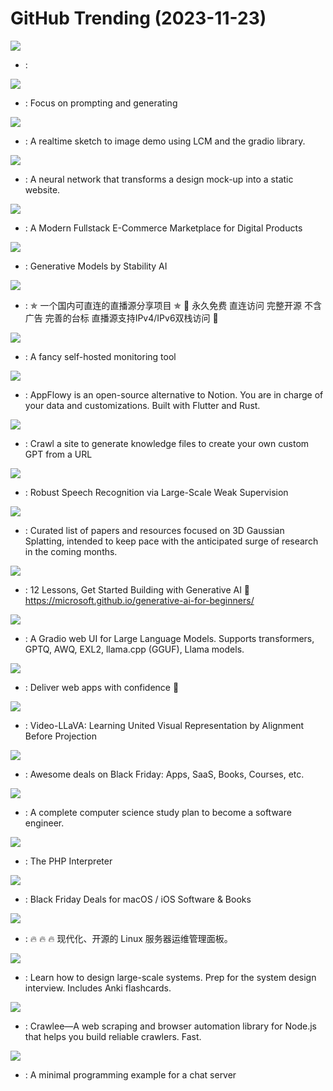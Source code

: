 # GitHub Trending (2023-11-23)

![](https://img.shields.io/badge/Python-New%2082-green?style=flat-square&logo=appveyor)
- [](https://github.comundefined): 

![](https://img.shields.io/badge/Python-New%20256-green?style=flat-square&logo=appveyor)
- [](https://github.comundefined): Focus on prompting and generating

![](https://img.shields.io/badge/Python-New%20730-green?style=flat-square&logo=appveyor)
- [](https://github.comundefined): A realtime sketch to image demo using LCM and the gradio library.

![](https://img.shields.io/badge/HTML-New%20327-green?style=flat-square&logo=appveyor)
- [](https://github.comundefined): A neural network that transforms a design mock-up into a static website.

![](https://img.shields.io/badge/TypeScript-New%20213-green?style=flat-square&logo=appveyor)
- [](https://github.comundefined): A Modern Fullstack E-Commerce Marketplace for Digital Products

![](https://img.shields.io/badge/Python-New%20827-green?style=flat-square&logo=appveyor)
- [](https://github.comundefined): Generative Models by Stability AI

![](https://img.shields.io/badge/JavaScript-New%20499-green?style=flat-square&logo=appveyor)
- [](https://github.comundefined): ✯ 一个国内可直连的直播源分享项目 ✯ 🔕 永久免费 直连访问 完整开源 不含广告 完善的台标 直播源支持IPv4/IPv6双栈访问 🔕

![](https://img.shields.io/badge/JavaScript-New%2069-green?style=flat-square&logo=appveyor)
- [](https://github.comundefined): A fancy self-hosted monitoring tool

![](https://img.shields.io/badge/Dart-New%20468-green?style=flat-square&logo=appveyor)
- [](https://github.comundefined): AppFlowy is an open-source alternative to Notion. You are in charge of your data and customizations. Built with Flutter and Rust.

![](https://img.shields.io/badge/TypeScript-New%20969-green?style=flat-square&logo=appveyor)
- [](https://github.comundefined): Crawl a site to generate knowledge files to create your own custom GPT from a URL

![](https://img.shields.io/badge/Python-New%20374-green?style=flat-square&logo=appveyor)
- [](https://github.comundefined): Robust Speech Recognition via Large-Scale Weak Supervision

![](https://img.shields.io/badge/none-New%2037-green?style=flat-square&logo=appveyor)
- [](https://github.comundefined): Curated list of papers and resources focused on 3D Gaussian Splatting, intended to keep pace with the anticipated surge of research in the coming months.

![](https://img.shields.io/badge/Jupyter%20Notebook-New%202-green?style=flat-square&logo=appveyor)
- [](https://github.comundefined): 12 Lessons, Get Started Building with Generative AI 🔗 https://microsoft.github.io/generative-ai-for-beginners/

![](https://img.shields.io/badge/Python-New%20105-green?style=flat-square&logo=appveyor)
- [](https://github.comundefined): A Gradio web UI for Large Language Models. Supports transformers, GPTQ, AWQ, EXL2, llama.cpp (GGUF), Llama models.

![](https://img.shields.io/badge/TypeScript-New%2038-green?style=flat-square&logo=appveyor)
- [](https://github.comundefined): Deliver web apps with confidence 🚀

![](https://img.shields.io/badge/Python-New%20478-green?style=flat-square&logo=appveyor)
- [](https://github.comundefined): Video-LLaVA: Learning United Visual Representation by Alignment Before Projection

![](https://img.shields.io/badge/none-New%20219-green?style=flat-square&logo=appveyor)
- [](https://github.comundefined): Awesome deals on Black Friday: Apps, SaaS, Books, Courses, etc.

![](https://img.shields.io/badge/none-New%20300-green?style=flat-square&logo=appveyor)
- [](https://github.comundefined): A complete computer science study plan to become a software engineer.

![](https://img.shields.io/badge/C-New%2045-green?style=flat-square&logo=appveyor)
- [](https://github.comundefined): The PHP Interpreter

![](https://img.shields.io/badge/Swift-New%2014-green?style=flat-square&logo=appveyor)
- [](https://github.comundefined): Black Friday Deals for macOS / iOS Software & Books

![](https://img.shields.io/badge/Go-New%2064-green?style=flat-square&logo=appveyor)
- [](https://github.comundefined): 🔥 🔥 🔥 现代化、开源的 Linux 服务器运维管理面板。

![](https://img.shields.io/badge/Python-New%20136-green?style=flat-square&logo=appveyor)
- [](https://github.comundefined): Learn how to design large-scale systems. Prep for the system design interview. Includes Anki flashcards.

![](https://img.shields.io/badge/TypeScript-New%20249-green?style=flat-square&logo=appveyor)
- [](https://github.comundefined): Crawlee—A web scraping and browser automation library for Node.js that helps you build reliable crawlers. Fast.

![](https://img.shields.io/badge/C-New%2060-green?style=flat-square&logo=appveyor)
- [](https://github.comundefined): A minimal programming example for a chat server


